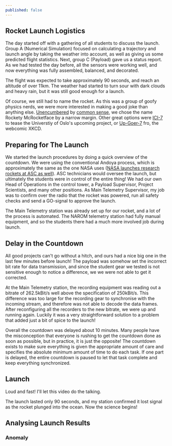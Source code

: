 ```yaml
---
published: false
---
```

## Rocket Launch Logistics
The day started off with a gathering of all students to discuss the launch. Group A (Numerical Simulation) focused on calculating a trajectory and launch angle by taking the weather into account, as well as giving us some predicted flight statistics. Next, group C (Payload) gave us a status report. As we had tested the day before, all the sensors were working well, and now everything was fully assembled, balanced, and decorated.

The flight was expected to take approximately 90 seconds, and reach an altitude of over 11km. The weather had started to turn sour with dark clouds and heavy rain, but it was still good enough for a launch.

Of course, we still had to name the rocket. As this was a group of goofy physics nerds, we were more interested in making a good joke than anything else. [Unencumbered](https://www.theguardian.com/environment/2016/apr/17/boaty-mcboatface-wins-poll-to-name-polar-research-vessel) by [common sense](http://www.bbc.com/news/uk-36225652), we chose the name Rockety McRocketface by a narrow margin. Other great options were [ICI-7](https://www.mn.uio.no/fysikk/english/research/projects/ici/) to tease the Universtiy of Oslo's upcoming project, or [Up-Goer-7](https://xkcd.com/1133/) fro, the webcomic XKCD.

## Preparing for The Launch
We started the launch procedures by doing a quick overview of the countdown. We were using the conventional Andoya process, which is approximately the same as the one NASA uses ([NASA launches research rockets at ASC as well](http://andoyaspace.no/?p=2099)). ASC technicians would oversee the launch, but ultimately the students were in control of the entire thing! We had our own Head of Operations in the control tower, a Payload Supervisor, Project Scientists, and many other positions. As Main Telemetry Supervisor, my job was to confirm over the radio that the rocket was powered, run all safety checks and send a GO-signal to approve the launch.

The Main Telemetry station was already set up for our rocket, and a lot of the process is automated. The NAROM telemetry station had fully manual equipment, and so the students there had a much more involved job during launch.

## Delay in the Countdown
All good projects can't go without a hitch, and ours had a nice big one in the last few minutes before launch! The payload was somehow set the incorrect bit rate for data transmission, and since the student gear we tested is not sensitive enough to notice a difference, we we were not able to get it corrected.

At the Main Telemetry station, the recording equipment was reading out a bitrate of 262.5kBit/s well above the specification of 250kBit/s. This difference was too large for the recording gear to synchronise with the incoming stream, and therefore was not able to decode the data frames. After reconfiguring all the recorders to the new bitrate, we were up and running again. Luckily it was a very straightforward solution to a problem that added just a bit of spice to the launch!

Overall the countdown was delayed about 10 minutes. Many people have the misconception that everyone is rushing to get the countdown done as soon as possible, but in practice, it is just the opposite! The countdown exists to make sure everything is given the appropriate amount of care and specifies the absolute minimum amount of time to do each task. If one part is delayed, the entire countdown is paused to let that task complete and keep everything synchronized.

## Launch
Loud and fast! I'll let this video do the talking.

The launch lasted only 90 seconds, and my station confirmed it lost signal as the rocket plunged into the ocean. Now the science begins!

## Analysing Launch Results
### Anomaly
